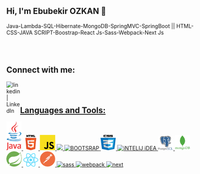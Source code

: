 ## Hi, I'm Ebubekir OZKAN 👋
Java-Lambda-SQL-Hibernate-MongoDB-SpringMVC-SpringBoot ||  HTML-CSS-JAVA SCRIPT-Boostrap-React Js-Sass-Webpack-Next Js





<br/>
<br/>

## Connect with me:
<a href="https://www.linkedin.com/in/ebubekirozkan/)" target="_blank"><img align="left" alt="linkedin | LinkedIn" width="36px" src="https://raw.githubusercontent.com/peterthehan/peterthehan/master/assets/linkedin.svg" />



<br>
</br>

## Languages and Tools:
<a href="#"> <img src="https://github.com/eozkanch/JavaScript/blob/main/icons/java.png" alt="JAVA" width="40"  /> </a>
<a href="#"> <img src="https://github.com/eozkanch/JavaScript/blob/main/icons/HTML5.png" alt="HTML 5" width="40" /> </a>
<a href="#"> <img src="https://github.com/eozkanch/JavaScript/blob/main/icons/Js.png" alt="JS 3" width="40"  /> </a>
<a href="#"> <img src="https://upload.wikimedia.org/wikipedia/commons/9/9a/Visual_Studio_Code_1.35_icon.svg" width="40" /> </a>
<a href="#"> <img src="https://upload.wikimedia.org/wikipedia/commons/b/b2/Bootstrap_logo.svg" alt="BOOTSRAP" width="40" /> </a>
<a href="#"> <img src="https://github.com/eozkanch/JavaScript/blob/main/icons/CSS3.png" width="40" height="40"/> </a>
<a href="#"> <img src="https://upload.wikimedia.org/wikipedia/commons/9/9c/IntelliJ_IDEA_Icon.svg" alt="iNTELIJ iDEA" width="40" /> </a>
<a href="#"> <img src="https://github.com/eozkanch/JavaScript/blob/main/icons/postgresql.png" alt="Postgresql" width="40" /> </a>
<a href="#"> <img src="https://github.com/eozkanch/JavaScript/blob/main/icons/mongodb.png" alt="MongoDb" width="40"  /> </a>
<a href="#"> <img src="https://github.com/eozkanch/JavaScript/blob/main/icons/spring.png" width="40" /> </a>
<a href="#"> <img src="https://github.com/eozkanch/JavaScript/blob/main/icons/React.png"  alt="React" width="40" /> </a>
<a href="#"> <img src="https://github.com/eozkanch/JavaScript/blob/main/icons/postman-icon.png"  alt="React" width="40" /> </a>
<a href="#"> <img src="https://sass-lang.com/assets/img/logos/logo-b6e1ef6e.svg"  alt="sass" width="40" /> </a>
<a href="#"> <img src="https://v4.webpack.js.org/e0b5805d423a4ec9473ee315250968b2.svg"  alt="webpack" width="40" /> </a>
<a href="#"> <img src="https://commons.wikimedia.org/wiki/File:Tabler-icons_brand-nextjs.svg#/media/File:Tabler-icons_brand-nextjs.svg"  alt="next" width="40" /> </a>


